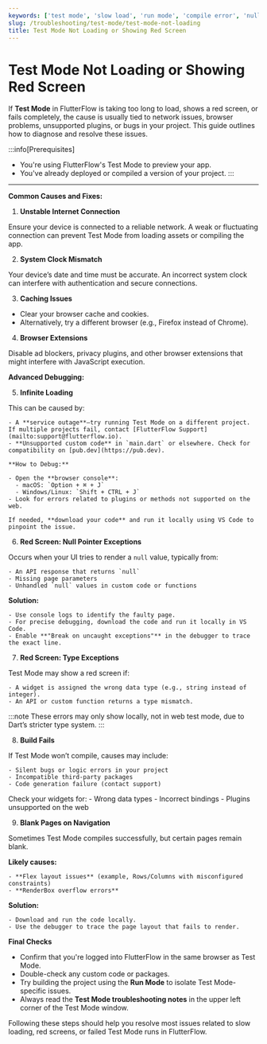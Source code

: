 ```yaml
---
keywords: ['test mode', 'slow load', 'run mode', 'compile error', 'null exception']
slug: /troubleshooting/test-mode/test-mode-not-loading
title: Test Mode Not Loading or Showing Red Screen
---
```


# Test Mode Not Loading or Showing Red Screen

If **Test Mode** in FlutterFlow is taking too long to load, shows a red screen, or fails completely, the cause is usually tied to network issues, browser problems, unsupported plugins, or bugs in your project. This guide outlines how to diagnose and resolve these issues.

:::info[Prerequisites]
- You're using FlutterFlow's Test Mode to preview your app.
- You've already deployed or compiled a version of your project.
:::

---

**Common Causes and Fixes:**

1. **Unstable Internet Connection**

  Ensure your device is connected to a reliable network. A weak or fluctuating connection can prevent Test Mode from loading assets or compiling the app.

2. **System Clock Mismatch**

  Your device’s date and time must be accurate. An incorrect system clock can interfere with authentication and secure connections.

3. **Caching Issues**

  - Clear your browser cache and cookies.
  - Alternatively, try a different browser (e.g., Firefox instead of Chrome).

4. **Browser Extensions**

  Disable ad blockers, privacy plugins, and other browser extensions that might interfere with JavaScript execution.

**Advanced Debugging:**

5. **Infinite Loading**

  This can be caused by:

    - A **service outage**—try running Test Mode on a different project. If multiple projects fail, contact [FlutterFlow Support](mailto:support@flutterflow.io).
    - **Unsupported custom code** in `main.dart` or elsewhere. Check for compatibility on [pub.dev](https://pub.dev).

    **How to Debug:**

    - Open the **browser console**:  
      - macOS: `Option + ⌘ + J`  
      - Windows/Linux: `Shift + CTRL + J`
    - Look for errors related to plugins or methods not supported on the web.

    If needed, **download your code** and run it locally using VS Code to pinpoint the issue.

6. **Red Screen: Null Pointer Exceptions**

  Occurs when your UI tries to render a `null` value, typically from:

    - An API response that returns `null`
    - Missing page parameters
    - Unhandled `null` values in custom code or functions

  **Solution:**

    - Use console logs to identify the faulty page.
    - For precise debugging, download the code and run it locally in VS Code.
    - Enable **"Break on uncaught exceptions"** in the debugger to trace the exact line.

7. **Red Screen: Type Exceptions**

  Test Mode may show a red screen if:

    - A widget is assigned the wrong data type (e.g., string instead of integer).
    - An API or custom function returns a type mismatch.

  :::note
  These errors may only show locally, not in web test mode, due to Dart’s stricter type system.
  :::

8. **Build Fails**

  If Test Mode won’t compile, causes may include:

    - Silent bugs or logic errors in your project
    - Incompatible third-party packages
    - Code generation failure (contact support)

  Check your widgets for:
    - Wrong data types
    - Incorrect bindings
    - Plugins unsupported on the web

9. **Blank Pages on Navigation**

  Sometimes Test Mode compiles successfully, but certain pages remain blank.

  **Likely causes:**

    - **Flex layout issues** (example, Rows/Columns with misconfigured constraints)
    - **RenderBox overflow errors**

  **Solution:**

    - Download and run the code locally.
    - Use the debugger to trace the page layout that fails to render.

**Final Checks**

  - Confirm that you're logged into FlutterFlow in the same browser as Test Mode.
  - Double-check any custom code or packages.
  - Try building the project using the **Run Mode** to isolate Test Mode-specific issues.
  - Always read the **Test Mode troubleshooting notes** in the upper left corner of the Test Mode window.

Following these steps should help you resolve most issues related to slow loading, red screens, or failed Test Mode runs in FlutterFlow.
